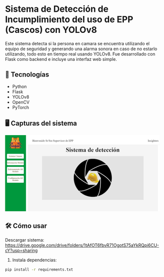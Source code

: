 # Sistema de Detección de Incumplimiento del uso de EPP (Cascos) con YOLOv8

Este sistema detecta si la persona en camara se encuentra utilizando el equipo de seguridad y generando una alarma sonora en caso de no estarlo utilizando, todo esto en tiempo real usando YOLOv8. Fue desarrollado con Flask como backend e incluye una interfaz web simple.

## 🚀 Tecnologías
- Python
- Flask
- YOLOv8
- OpenCV
- PyTorch

## 🖥️ Capturas del sistema
![Interfaz](static/interfaz.jpg)

## 🛠️ Cómo usar

Descargar sistema: 
https://drive.google.com/drive/folders/1tAfOT6fbvR71OgotS75aYkRQpi6CU-cY?usp=sharing

1. Instala dependencias:

```bash
pip install -r requirements.txt
